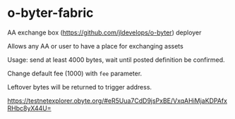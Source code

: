 # o-byter-fabric
AA exchange box (https://github.com/jldevelops/o-byter) deployer

Allows any AA or user to have a place for exchanging assets

Usage: send at least 4000 bytes, wait until posted definition be confirmed.

Change default fee (1000) with `fee` parameter.

Leftover bytes will be returned to trigger address.

https://testnetexplorer.obyte.org/#eR5Uua7CdD9jsPxBE/VxqAHiMjaKDPAfxRHbc8yX44U=
